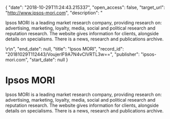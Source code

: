 {
  "date": "2018-10-29T11:24:43.215337", 
  "open_access": false, 
  "target_url": "http://www.ipsos-mori.com", 
  "description": "<p>Ipsos MORI is a leading market research company, providing research on: advertising, marketing, loyalty, media, social and political research and reputation research. The website gives information for clients, alongside details on specialisms. There is a news, research and publications archive.</p>\r\n", 
  "end_date": null, 
  "title": "Ipsos MORI", 
  "record_id": "20181029T112443/VoujerlF9A7N4vClVRTL3w==", 
  "publisher": "ipsos-mori.com", 
  "start_date": null
}

# Ipsos MORI

<p>Ipsos MORI is a leading market research company, providing research on: advertising, marketing, loyalty, media, social and political research and reputation research. The website gives information for clients, alongside details on specialisms. There is a news, research and publications archive.</p>
